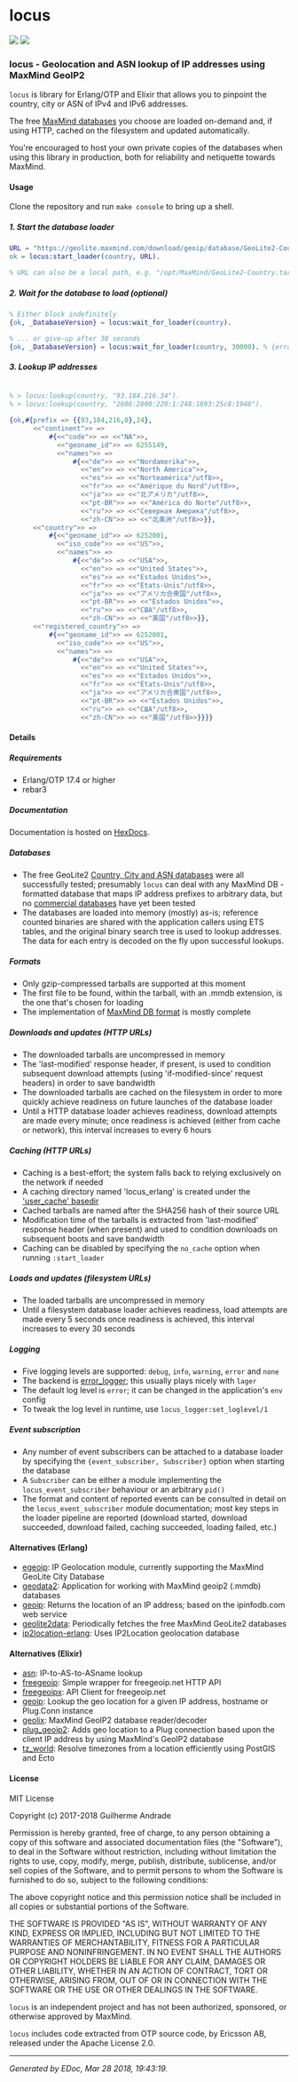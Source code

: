 # locus

[![](https://img.shields.io/hexpm/v/locus.svg?style=flat)](https://hex.pm/packages/locus)
[![](https://travis-ci.org/g-andrade/locus.png?branch=master)](https://travis-ci.org/g-andrade/locus)

### <span id="locus_-_Geolocation_and_ASN_lookup_of_IP_addresses_using_MaxMind_GeoIP2">locus - Geolocation and ASN lookup of IP addresses using MaxMind GeoIP2</span>

`locus` is library for Erlang/OTP and Elixir that allows you to pinpoint
the country, city or ASN of IPv4 and IPv6 addresses.

The free [MaxMind
databases](https://dev.maxmind.com/geoip/geoip2/geolite2/) you choose
are loaded on-demand and, if using HTTP, cached on the filesystem and
updated automatically.

You're encouraged to host your own private copies of the databases when
using this library in production, both for reliability and netiquette
towards MaxMind.

#### <span id="Usage">Usage</span>

Clone the repository and run `make console` to bring up a
shell.

##### <span id="1._Start_the_database_loader">1. Start the database loader</span>

``` erlang
URL = "https://geolite.maxmind.com/download/geoip/database/GeoLite2-Country.tar.gz",
ok = locus:start_loader(country, URL).

% URL can also be a local path, e.g. "/opt/MaxMind/GeoLite2-Country.tar.gz"
```

##### <span id="2._Wait_for_the_database_to_load_(optional)">2. Wait for the database to load (optional)</span>

``` erlang
% Either block indefinitely
{ok, _DatabaseVersion} = locus:wait_for_loader(country).
```

``` erlang
% ... or give-up after 30 seconds
{ok, _DatabaseVersion} = locus:wait_for_loader(country, 30000). % {error,timeout}
```

##### <span id="3._Lookup_IP_addresses">3. Lookup IP addresses</span>

``` erlang

% > locus:lookup(country, "93.184.216.34").
% > locus:lookup(country, "2606:2800:220:1:248:1893:25c8:1946").

{ok,#{prefix => {{93,184,216,0},24},
      <<"continent">> =>
          #{<<"code">> => <<"NA">>,
            <<"geoname_id">> => 6255149,
            <<"names">> =>
                #{<<"de">> => <<"Nordamerika">>,
                  <<"en">> => <<"North America">>,
                  <<"es">> => <<"Norteamérica"/utf8>>,
                  <<"fr">> => <<"Amérique du Nord"/utf8>>,
                  <<"ja">> => <<"北アメリカ"/utf8>>,
                  <<"pt-BR">> => <<"América do Norte"/utf8>>,
                  <<"ru">> => <<"Северная Америка"/utf8>>,
                  <<"zh-CN">> => <<"北美洲"/utf8>>}},
      <<"country">> =>
          #{<<"geoname_id">> => 6252001,
            <<"iso_code">> => <<"US">>,
            <<"names">> =>
                #{<<"de">> => <<"USA">>,
                  <<"en">> => <<"United States">>,
                  <<"es">> => <<"Estados Unidos">>,
                  <<"fr">> => <<"États-Unis"/utf8>>,
                  <<"ja">> => <<"アメリカ合衆国"/utf8>>,
                  <<"pt-BR">> => <<"Estados Unidos">>,
                  <<"ru">> => <<"США"/utf8>>,
                  <<"zh-CN">> => <<"美国"/utf8>>}},
      <<"registered_country">> =>
          #{<<"geoname_id">> => 6252001,
            <<"iso_code">> => <<"US">>,
            <<"names">> =>
                #{<<"de">> => <<"USA">>,
                  <<"en">> => <<"United States">>,
                  <<"es">> => <<"Estados Unidos">>,
                  <<"fr">> => <<"États-Unis"/utf8>>,
                  <<"ja">> => <<"アメリカ合衆国"/utf8>>,
                  <<"pt-BR">> => <<"Estados Unidos">>,
                  <<"ru">> => <<"США"/utf8>>,
                  <<"zh-CN">> => <<"美国"/utf8>>}}}}
```

#### <span id="Details">Details</span>

##### <span id="Requirements">Requirements</span>

  - Erlang/OTP 17.4 or higher
  - rebar3

##### <span id="Documentation">Documentation</span>

Documentation is hosted on [HexDocs](https://hexdocs.pm/locus/).

##### <span id="Databases">Databases</span>

  - The free GeoLite2 [Country, City and ASN
    databases](https://dev.maxmind.com/geoip/geoip2/geolite2/) were all
    successfully tested; presumably `locus` can deal with any MaxMind DB
    -formatted database that maps IP address prefixes to arbitrary data,
    but no [commercial
    databases](https://dev.maxmind.com/geoip/geoip2/downloadable/) have
    yet been tested
  - The databases are loaded into memory (mostly) as-is; reference
    counted binaries are shared with the application callers using ETS
    tables, and the original binary search tree is used to lookup
    addresses. The data for each entry is decoded on the fly upon
    successful lookups.

##### <span id="Formats">Formats</span>

  - Only gzip-compressed tarballs are supported at this moment
  - The first file to be found, within the tarball, with an .mmdb
    extension, is the one that's chosen for loading
  - The implementation of [MaxMind DB
    format](https://maxmind.github.io/MaxMind-DB/) is mostly
complete

##### <span id="Downloads_and_updates_(HTTP_URLs)">Downloads and updates (HTTP URLs)</span>

  - The downloaded tarballs are uncompressed in memory
  - The 'last-modified' response header, if present, is used to
    condition subsequent download attempts (using 'if-modified-since'
    request headers) in order to save bandwidth
  - The downloaded tarballs are cached on the filesystem in order to
    more quickly achieve readiness on future launches of the database
    loader
  - Until a HTTP database loader achieves readiness, download attempts
    are made every minute; once readiness is achieved (either from cache
    or network), this interval increases to every 6 hours

##### <span id="Caching_(HTTP_URLs)">Caching (HTTP URLs)</span>

  - Caching is a best-effort; the system falls back to relying
    exclusively on the network if needed
  - A caching directory named 'locus\_erlang' is created under the
    ['user\_cache'
    basedir](http://erlang.org/doc/man/filename.html#basedir-3)
  - Cached tarballs are named after the SHA256 hash of their source URL
  - Modification time of the tarballs is extracted from 'last-modified'
    response header (when present) and used to condition downloads on
    subsequent boots and save bandwidth
  - Caching can be disabled by specifying the `no_cache` option when
    running
`:start_loader`

##### <span id="Loads_and_updates_(filesystem_URLs)">Loads and updates (filesystem URLs)</span>

  - The loaded tarballs are uncompressed in memory
  - Until a filesystem database loader achieves readiness, load attempts
    are made every 5 seconds once readiness is achieved, this interval
    increases to every 30 seconds

##### <span id="Logging">Logging</span>

  - Five logging levels are supported: `debug`, `info`, `warning`,
    `error` and `none`
  - The backend is
    [error\_logger](http://erlang.org/doc/man/error_logger.html); this
    usually plays nicely with `lager`
  - The default log level is `error`; it can be changed in the
    application's `env` config
  - To tweak the log level in runtime, use `locus_logger:set_loglevel/1`

##### <span id="Event_subscription">Event subscription</span>

  - Any number of event subscribers can be attached to a database loader
    by specifying the `{event_subscriber, Subscriber}` option when
    starting the database
  - A `Subscriber` can be either a module implementing the
    `locus_event_subscriber` behaviour or an arbitrary `pid()`
  - The format and content of reported events can be consulted in detail
    on the `locus_event_subscriber` module documentation; most key steps
    in the loader pipeline are reported (download started, download
    succeeded, download failed, caching succeeded, loading failed, etc.)

#### <span id="Alternatives_(Erlang)">Alternatives (Erlang)</span>

  - [egeoip](https://github.com/mochi/egeoip): IP Geolocation module,
    currently supporting the MaxMind GeoLite City Database
  - [geodata2](https://github.com/brigadier/geodata2): Application for
    working with MaxMind geoip2 (.mmdb) databases
  - [geoip](https://github.com/manifest/geoip): Returns the location of
    an IP address; based on the ipinfodb.com web service
  - [geolite2data](https://hex.pm/packages/geolite2data): Periodically
    fetches the free MaxMind GeoLite2
    databases
  - [ip2location-erlang](https://github.com/ip2location/ip2location-erlang):
    Uses IP2Location geolocation database

#### <span id="Alternatives_(Elixir)">Alternatives (Elixir)</span>

  - [asn](https://hex.pm/packages/asn): IP-to-AS-to-ASname lookup
  - [freegeoip](https://hex.pm/packages/freegeoip): Simple wrapper for
    freegeoip.net HTTP API
  - [freegeoipx](https://hex.pm/packages/freegeoipx): API Client for
    freegeoip.net
  - [geoip](https://hex.pm/packages/geoip): Lookup the geo location for
    a given IP address, hostname or Plug.Conn instance
  - [geolix](https://hex.pm/packages/geolix): MaxMind GeoIP2 database
    reader/decoder
  - [plug\_geoip2](https://hex.pm/packages/plug_geoip2): Adds geo
    location to a Plug connection based upon the client IP address by
    using MaxMind's GeoIP2 database
  - [tz\_world](https://hex.pm/packages/tz_world): Resolve timezones
    from a location efficiently using PostGIS and Ecto

#### <span id="License">License</span>

MIT License

Copyright (c) 2017-2018 Guilherme Andrade

Permission is hereby granted, free of charge, to any person obtaining a
copy of this software and associated documentation files (the
"Software"), to deal in the Software without restriction, including
without limitation the rights to use, copy, modify, merge, publish,
distribute, sublicense, and/or sell copies of the Software, and to
permit persons to whom the Software is furnished to do so, subject to
the following conditions:

The above copyright notice and this permission notice shall be included
in all copies or substantial portions of the Software.

THE SOFTWARE IS PROVIDED "AS IS", WITHOUT WARRANTY OF ANY KIND, EXPRESS
OR IMPLIED, INCLUDING BUT NOT LIMITED TO THE WARRANTIES OF
MERCHANTABILITY, FITNESS FOR A PARTICULAR PURPOSE AND NONINFRINGEMENT.
IN NO EVENT SHALL THE AUTHORS OR COPYRIGHT HOLDERS BE LIABLE FOR ANY
CLAIM, DAMAGES OR OTHER LIABILITY, WHETHER IN AN ACTION OF CONTRACT,
TORT OR OTHERWISE, ARISING FROM, OUT OF OR IN CONNECTION WITH THE
SOFTWARE OR THE USE OR OTHER DEALINGS IN THE SOFTWARE.

`locus` is an independent project and has not been authorized,
sponsored, or otherwise approved by MaxMind.

`locus` includes code extracted from OTP source code, by Ericsson AB,
released under the Apache License
2.0.

-----

*Generated by EDoc, Mar 28 2018, 19:43:19.*
